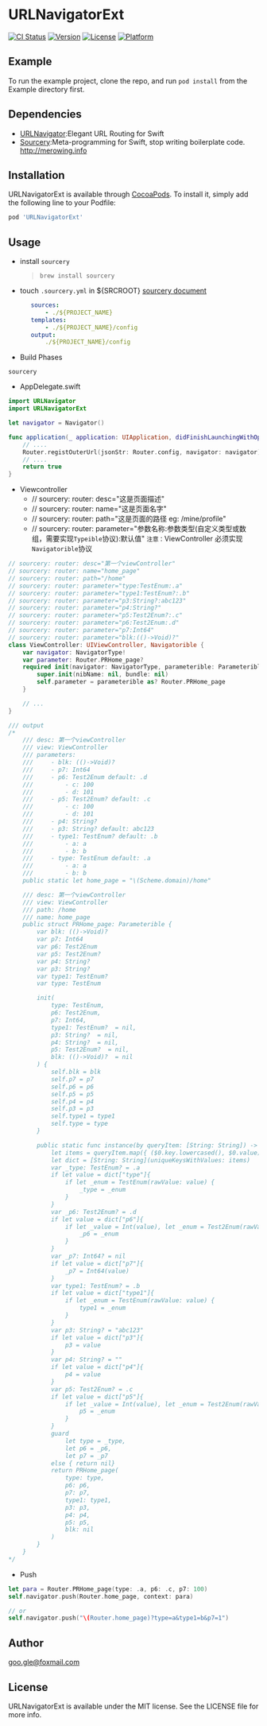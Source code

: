 # URLNavigatorExt

[![CI Status](https://img.shields.io/travis/goo.gle@foxmail.com/URLNavigatorExt.svg?style=flat)](https://travis-ci.org/goo.gle@foxmail.com/URLNavigatorExt)
[![Version](https://img.shields.io/cocoapods/v/URLNavigatorExt.svg?style=flat)](https://cocoapods.org/pods/URLNavigatorExt)
[![License](https://img.shields.io/cocoapods/l/URLNavigatorExt.svg?style=flat)](https://cocoapods.org/pods/URLNavigatorExt)
[![Platform](https://img.shields.io/cocoapods/p/URLNavigatorExt.svg?style=flat)](https://cocoapods.org/pods/URLNavigatorExt)

## Example

To run the example project, clone the repo, and run `pod install` from the Example directory first.

## Dependencies
- [URLNavigator](https://github.com/devxoul/URLNavigator):Elegant URL Routing for Swift
- [Sourcery](https://github.com/krzysztofzablocki/Sourcery):Meta-programming for Swift, stop writing boilerplate code. http://merowing.info

## Installation

URLNavigatorExt is available through [CocoaPods](https://cocoapods.org). To install
it, simply add the following line to your Podfile:

```ruby
pod 'URLNavigatorExt'
```

## Usage
- install `sourcery`
  > `brew install sourcery`
- touch `.sourcery.yml` in ${SRCROOT} [sourcery document](https://cdn.rawgit.com/krzysztofzablocki/Sourcery/master/docs/usage.html)
  > 
  ```yml
     sources:
         - ./${PROJECT_NAME}
     templates:
         - ./${PROJECT_NAME}/config
     output:
         ./${PROJECT_NAME}/config
- Build Phases
```shell
sourcery
```

- AppDelegate.swift
```swift
import URLNavigator
import URLNavigatorExt

let navigator = Navigator()

func application(_ application: UIApplication, didFinishLaunchingWithOptions launchOptions: [UIApplicationLaunchOptionsKey: Any]?) -> Bool {
    // ....
    Router.registOuterUrl(jsonStr: Router.config, navigator: navigator)
    // ....
    return true
}
```

- Viewcontroller
    - // sourcery: router: desc="这是页面描述"
    - // sourcery: router: name="这是页面名字"
    - // sourcery: router: path="这是页面的路径 eg: /mine/profile"
    - // sourcery: router: parameter="参数名称:参数类型(自定义类型或数组，需要实现`Typeible`协议):默认值"
`注意：`ViewController 必须实现`Navigatorible`协议
```swift
// sourcery: router: desc="第一个viewController"
// sourcery: router: name="home_page"
// sourcery: router: path="/home"
// sourcery: router: parameter="type:TestEnum:.a"
// sourcery: router: parameter="type1:TestEnum?:.b"
// sourcery: router: parameter="p3:String?:abc123"
// sourcery: router: parameter="p4:String?"
// sourcery: router: parameter="p5:Test2Enum?:.c"
// sourcery: router: parameter="p6:Test2Enum:.d"
// sourcery: router: parameter="p7:Int64"
// sourcery: router: parameter="blk:(()->Void)?"
class ViewController: UIViewController, Navigatorible {
    var navigator: NavigatorType!
    var parameter: Router.PRHome_page?
    required init(navigator: NavigatorType, parameterible: Parameterible?) {
        super.init(nibName: nil, bundle: nil)
        self.parameter = parameterible as? Router.PRHome_page
    }

    // ...
}

/// output
/*
    /// desc: 第一个viewController
    /// view: ViewController
    /// parameters:
    ///     - blk: (()->Void)? 
    ///     - p7: Int64 
    ///     - p6: Test2Enum default: .d
    ///         - c: 100
    ///         - d: 101
    ///     - p5: Test2Enum? default: .c
    ///         - c: 100
    ///         - d: 101
    ///     - p4: String? 
    ///     - p3: String? default: abc123
    ///     - type1: TestEnum? default: .b
    ///         - a: a
    ///         - b: b
    ///     - type: TestEnum default: .a
    ///         - a: a
    ///         - b: b
    public static let home_page = "\(Scheme.domain)/home"

    /// desc: 第一个viewController
    /// view: ViewController
    /// path: /home
    /// name: home_page
    public struct PRHome_page: Parameterible {
        var blk: (()->Void)?
        var p7: Int64
        var p6: Test2Enum
        var p5: Test2Enum?
        var p4: String?
        var p3: String?
        var type1: TestEnum?
        var type: TestEnum

        init(
            type: TestEnum,
            p6: Test2Enum,
            p7: Int64,
            type1: TestEnum?  = nil,
            p3: String?  = nil,
            p4: String?  = nil,
            p5: Test2Enum?  = nil,
            blk: (()->Void)?  = nil
        ) {
            self.blk = blk
            self.p7 = p7
            self.p6 = p6
            self.p5 = p5
            self.p4 = p4
            self.p3 = p3
            self.type1 = type1
            self.type = type
        }

        public static func instance(by queryItem: [String: String]) -> Self? {
            let items = queryItem.map({ ($0.key.lowercased(), $0.value) })
            let dict = [String: String](uniqueKeysWithValues: items)
            var _type: TestEnum? = .a
            if let value = dict["type"]{
                if let _enum = TestEnum(rawValue: value) {
                    _type = _enum
                }
            }
            var _p6: Test2Enum? = .d
            if let value = dict["p6"]{
                if let _value = Int(value), let _enum = Test2Enum(rawValue: _value) {
                    _p6 = _enum
                }
            }
            var _p7: Int64? = nil
            if let value = dict["p7"]{
                _p7 = Int64(value)
            }
            var type1: TestEnum? = .b
            if let value = dict["type1"]{
                if let _enum = TestEnum(rawValue: value) {
                    type1 = _enum
                }
            }
            var p3: String? = "abc123"
            if let value = dict["p3"]{
                p3 = value
            }
            var p4: String? = ""
            if let value = dict["p4"]{
                p4 = value
            }
            var p5: Test2Enum? = .c
            if let value = dict["p5"]{
                if let _value = Int(value), let _enum = Test2Enum(rawValue: _value) {
                    p5 = _enum
                }
            }
            guard 
                let type = _type,
                let p6 = _p6,
                let p7 = _p7
            else { return nil}
            return PRHome_page(
                type: type,
                p6: p6,
                p7: p7,
                type1: type1,
                p3: p3,
                p4: p4,
                p5: p5,
                blk: nil
            )
        }
    }
*/
```
- Push
```swift
let para = Router.PRHome_page(type: .a, p6: .c, p7: 100)
self.navigator.push(Router.home_page, context: para)

// or
self.navigator.push("\(Router.home_page)?type=a&type1=b&p7=1")
```

## Author

goo.gle@foxmail.com

## License

URLNavigatorExt is available under the MIT license. See the LICENSE file for more info.
